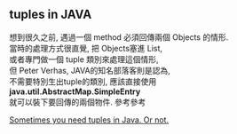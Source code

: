 ## tuples in JAVA ##

想到很久之前, 遇過一個 method 必須回傳兩個 Objects 的情形.  
當時的處理方式很直覺, 把 Objects塞進 List,  
或者專門做一個 tuple 類別來處理這個情形,  
但 Peter Verhas, JAVA的知名部落客則是認為,  
不需要特別生出tuple的類別, 
應該直接使用 **java.util.AbstractMap.SimpleEntry**  
就可以裝下要回傳的兩個物件.  參考參考

[Sometimes you need tuples in Java. Or not.](https://javax0.wordpress.com/2015/04/22/sometimes-you-need-tuples-in-java-or-not/)
